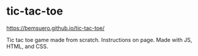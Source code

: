 # tic-tac-toe

https://bemsuero.github.io/tic-tac-toe/

Tic tac toe game made from scratch. Instructions on page. Made with JS, HTML, and CSS.
